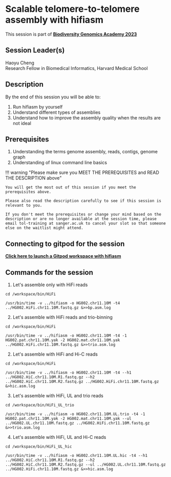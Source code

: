 # Scalable telomere-to-telomere assembly with hifiasm

This session is part of [**Biodiversity Genomics Academy 2023**](https://BGA23.org)

## Session Leader(s)

Haoyu Cheng  
Research Fellow in Biomedical Informatics, Harvard Medical School

## Description

By the end of this session you will be able to:

1. Run hifiasm by yourself
2. Understand different types of assemblies
3. Understand how to improve the assembly quality when the results are not ideal

## Prerequisites

1. Understanding the terms genome assembly, reads, contigs, genome graph
2. Understanding of linux command line basics

!!! warning "Please make sure you MEET THE PREREQUISITES and READ THE DESCRIPTION above"

    You will get the most out of this session if you meet the prerequisites above.

    Please also read the description carefully to see if this session is relevant to you.
    
    If you don't meet the prerequisites or change your mind based on the description or are no longer available at the session time, please email tol-training at sanger.ac.uk to cancel your slot so that someone else on the waitlist might attend.

 ## Connecting to gitpod for the session

**[Click here to launch a Gitpod workspace with hifiasm](https://gitpod.io/#https://github.com/BGAcademy23/hifiasm-telomere)**


## Commands for the session

1. Let's assemble only with HiFi reads
   
```
cd /workspace/bin/HiFi

/usr/bin/time -v ../hifiasm -o HG002.chr11.10M -t4 ../HG002.HiFi.chr11.10M.fastq.gz &>>bp.asm.log

```

2. Let's assemble with HiFi reads and trio-binning 

```
cd /workspace/bin/HiFi

/usr/bin/time -v ../hifiasm -o HG002.chr11.10M -t4 -1 HG002.pat.chr11.10M.yak -2 HG002.mat.chr11.10M.yak ../HG002.HiFi.chr11.10M.fastq.gz &>>trio.asm.log

```

2. Let's assemble with HiFi and Hi-C reads

```
cd /workspace/bin/HiFi

/usr/bin/time -v ../hifiasm -o HG002.chr11.10M -t4 --h1 ../HG002.HiC.chr11.10M.R1.fastq.gz --h2 ../HG002.HiC.chr11.10M.R2.fastq.gz ../HG002.HiFi.chr11.10M.fastq.gz &>hic.asm.log

```

3. Let's assemble with HiFi, UL and trio reads

```
cd /workspace/bin/HiFi_UL_trio

/usr/bin/time -v ../hifiasm -o HG002.chr11.10M.UL.trio -t4 -1 HG002.pat.chr11.10M.yak -2 HG002.mat.chr11.10M.yak --ul ../HG002.UL.chr11.10M.fastq.gz ../HG002.HiFi.chr11.10M.fastq.gz &>>trio.asm.log

```

4. Let's assemble with HiFi, UL and Hi-C reads

```
cd /workspace/bin/HiFi_UL_hic

/usr/bin/time -v ../hifiasm -o HG002.chr11.10M.UL.hic -t4 --h1 ../HG002.HiC.chr11.10M.R1.fastq.gz --h2 ../HG002.HiC.chr11.10M.R2.fastq.gz --ul ../HG002.UL.chr11.10M.fastq.gz ../HG002.HiFi.chr11.10M.fastq.gz &>>hic.asm.log

```
